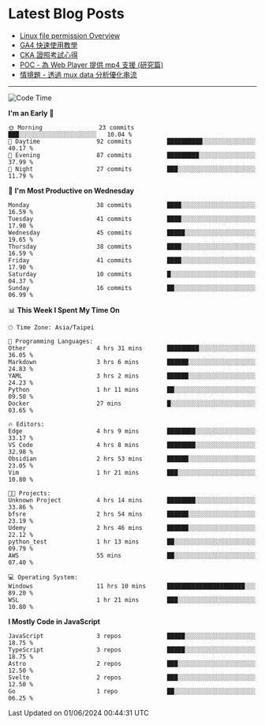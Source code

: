 # Latest Blog Posts
<!-- BLOG-POST-LIST:START -->
- [Linux file permission Overview](https://blog.vinny987.xyz/blog/2024/linux-file-permission-overview/)
- [GA4 快速使用教學](https://blog.vinny987.xyz/blog/2024/quick-guide-to-using-ga4/)
- [CKA 證照考試心得](https://blog.vinny987.xyz/blog/2024/my-experience-taking-the-cka-certification-exam/)
- [POC - 為 Web Player 提供 mp4 支援 &lpar;研究篇&rpar;](https://blog.vinny987.xyz/blog/2024/poc-how-to-provide-mp4-support-for-a-web-player-research/)
- [情境題 - 透過 mux data 分析優化串流](https://blog.vinny987.xyz/blog/2024/case-study-optimizing-streaming-through-mux-data-analysis/)
<!-- BLOG-POST-LIST:END -->

---

<!--START_SECTION:waka-->
![Code Time](http://img.shields.io/badge/Code%20Time-190%20hrs%202%20mins-blue)

**I'm an Early 🐤** 

```text
🌞 Morning                23 commits          ███░░░░░░░░░░░░░░░░░░░░░░   10.04 % 
🌆 Daytime                92 commits          ██████████░░░░░░░░░░░░░░░   40.17 % 
🌃 Evening                87 commits          █████████░░░░░░░░░░░░░░░░   37.99 % 
🌙 Night                  27 commits          ███░░░░░░░░░░░░░░░░░░░░░░   11.79 % 
```
📅 **I'm Most Productive on Wednesday** 

```text
Monday                   38 commits          ████░░░░░░░░░░░░░░░░░░░░░   16.59 % 
Tuesday                  41 commits          ████░░░░░░░░░░░░░░░░░░░░░   17.90 % 
Wednesday                45 commits          █████░░░░░░░░░░░░░░░░░░░░   19.65 % 
Thursday                 38 commits          ████░░░░░░░░░░░░░░░░░░░░░   16.59 % 
Friday                   41 commits          ████░░░░░░░░░░░░░░░░░░░░░   17.90 % 
Saturday                 10 commits          █░░░░░░░░░░░░░░░░░░░░░░░░   04.37 % 
Sunday                   16 commits          ██░░░░░░░░░░░░░░░░░░░░░░░   06.99 % 
```


📊 **This Week I Spent My Time On** 

```text
🕑︎ Time Zone: Asia/Taipei

💬 Programming Languages: 
Other                    4 hrs 31 mins       █████████░░░░░░░░░░░░░░░░   36.05 % 
Markdown                 3 hrs 6 mins        ██████░░░░░░░░░░░░░░░░░░░   24.83 % 
YAML                     3 hrs 2 mins        ██████░░░░░░░░░░░░░░░░░░░   24.23 % 
Python                   1 hr 11 mins        ██░░░░░░░░░░░░░░░░░░░░░░░   09.50 % 
Docker                   27 mins             █░░░░░░░░░░░░░░░░░░░░░░░░   03.65 % 

🔥 Editors: 
Edge                     4 hrs 9 mins        ████████░░░░░░░░░░░░░░░░░   33.17 % 
VS Code                  4 hrs 8 mins        ████████░░░░░░░░░░░░░░░░░   32.98 % 
Obsidian                 2 hrs 53 mins       ██████░░░░░░░░░░░░░░░░░░░   23.05 % 
Vim                      1 hr 21 mins        ███░░░░░░░░░░░░░░░░░░░░░░   10.80 % 

🐱‍💻 Projects: 
Unknown Project          4 hrs 14 mins       ████████░░░░░░░░░░░░░░░░░   33.86 % 
bfsre                    2 hrs 54 mins       ██████░░░░░░░░░░░░░░░░░░░   23.19 % 
Udemy                    2 hrs 46 mins       ██████░░░░░░░░░░░░░░░░░░░   22.12 % 
python_test              1 hr 13 mins        ██░░░░░░░░░░░░░░░░░░░░░░░   09.79 % 
AWS                      55 mins             ██░░░░░░░░░░░░░░░░░░░░░░░   07.40 % 

💻 Operating System: 
Windows                  11 hrs 10 mins      ██████████████████████░░░   89.20 % 
WSL                      1 hr 21 mins        ███░░░░░░░░░░░░░░░░░░░░░░   10.80 % 
```

**I Mostly Code in JavaScript** 

```text
JavaScript               3 repos             █████░░░░░░░░░░░░░░░░░░░░   18.75 % 
TypeScript               3 repos             █████░░░░░░░░░░░░░░░░░░░░   18.75 % 
Astro                    2 repos             ███░░░░░░░░░░░░░░░░░░░░░░   12.50 % 
Svelte                   2 repos             ███░░░░░░░░░░░░░░░░░░░░░░   12.50 % 
Go                       1 repo              ██░░░░░░░░░░░░░░░░░░░░░░░   06.25 % 
```




 Last Updated on 01/06/2024 00:44:31 UTC
<!--END_SECTION:waka-->

<!--
**vincent97277/vincent97277** is a ✨ _special_ ✨ repository because its `README.md` (this file) appears on your GitHub profile.

Here are some ideas to get you started:

- 🔭 I’m currently working on ...
- 🌱 I’m currently learning ...
- 👯 I’m looking to collaborate on ...
- 🤔 I’m looking for help with ...
- 💬 Ask me about ...
- 📫 How to reach me: ...
- 😄 Pronouns: ...
- ⚡ Fun fact: ...
-->
